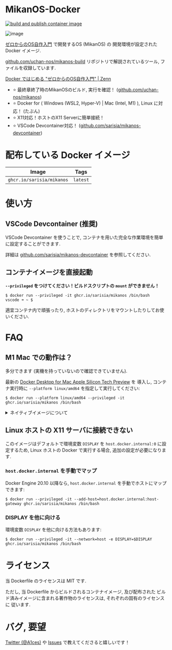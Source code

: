 # MikanOS-Docker

[![build and publish container image](https://github.com/sarisia/mikanos-docker/actions/workflows/publish-image.yml/badge.svg)](https://github.com/sarisia/mikanos-docker/actions/workflows/publish-image.yml)

![image](https://user-images.githubusercontent.com/33576079/112739400-29e73880-8faf-11eb-9f59-acca01470a62.png)

[ゼロからのOS自作入門](https://zero.osdev.jp/) で開発するOS (MikanOS) の
開発環境が設定された Docker イメージ.

[github.com/uchan-nos/mikanos-build](https://github.com/uchan-nos/mikanos-build)
リポジトリで解説されているツール, ファイルを収録しています.

[Docker ではじめる "ゼロからのOS自作入門" | Zenn](https://zenn.dev/sarisia/articles/6b57ea835344b6)

- :star: 最終章終了時のMikanOSのビルド, 実行を確認！ ([github.com/uchan-nos/mikanos](https://github.com/uchan-nos/mikanos))
- :star: Docker for ( Windows (WSL2, Hyper-V) | Mac (Intel, M1) ), Linux に対応！ (たぶん)
- :star: X11対応！ホストのX11 Serverに簡単接続！
- :star: VSCode Devcontainer対応！ ([github.com/sarisia/mikanos-devcontainer](https://github.com/sarisia/mikanos-devcontainer))

# 配布している Docker イメージ

| Image | Tags |
| :---: | :--: |
| `ghcr.io/sarisia/mikanos` | `latest` |

# 使い方

## VSCode Devcontainer (推奨)

VSCode Devcontainer を使うことで,
コンテナを用いた完全な作業環境を簡単に設定することができます.

詳細は [github.com/sarisia/mikanos-devcontainer](https://github.com/sarisia/mikanos-devcontainer)
を参照してください.

## コンテナイメージを直接起動

**`--privileged` をつけてください！ビルドスクリプトの `mount` ができません！**

```
$ docker run --privileged -it ghcr.io/sarisia/mikanos /bin/bash
vscode ➜ ~ $ 
```

適宜コンテナ内で頑張ったり, ホストのディレクトリをマウントしたりしてお使いください.

# FAQ

## M1 Mac での動作は？

多分できます (実機を持っていないので確認できていません).

最新の [Docker Desktop for Mac Apple Silicon Tech Preview](https://docs.docker.com/docker-for-mac/apple-m1/) を
導入し, コンテナ実行時に `--platform linux/amd64` を指定して実行してください:

```
$ docker run --platform linux/amd64 --privileged -it ghcr.io/sarisia/mikanos /bin/bash
```

<details>
<summary>ネイティブイメージについて</summary>

`ghcr.io/sarisia/mikanos:latest` はネイティブの `linux/arm64` イメージも持っていますが,
いくつか問題があり, 推奨されません:

- ベースイメージが異なる

  本来のベースイメージ `mcr.microsoft.com/vscode/devcontainers/base:ubuntu-20.04` が `arm64`
  イメージを提供していないため, 上記イメージの `Dockerfile` をセルフビルドしたイメージ
  `ghcr.io/sarisia/vscode-dev-containers-multilarch:ubuntu-20.04` をベースイメージとしています.
  
- ブートローダのビルドが上手く行かない

  EDK2 を用いた MikanLoaderPkg のビルド時に, `arm64` ホストで `amd64` アーキテクチャのバイナリを
  ビルドするクロスコンパイルが行われますが, 設定が不十分でビルドが通りません. 誰か試して成功した人は
  是非手順をご教示ください.
</details>

## Linux ホストの X11 サーバに接続できない

このイメージはデフォルトで環境変数 `DISPLAY` を `host.docker.internal:0` に設定するため,
Linux ホストの Docker で実行する場合, 追加の設定が必要になります.

### `host.docker.internal` を手動でマップ

Docker Engine 20.10 以降なら, `host.docker.internal` を手動でホストにマップできます:

```
$ docker run --privileged -it --add-host=host.docker.internal:host-gateway ghcr.io/sarisia/mikanos /bin/bash
```

### DISPLAY を他に向ける

環境変数 `DISPLAY` を他に向ける方法もあります:

```
$ docker run --privileged -it --network=host -e DISPLAY=$DISPLAY ghcr.io/sarisia/mikanos /bin/bash
```

# ライセンス

当 Dockerfile のライセンスは MIT です.

ただし, 当 Dockerfile からビルドされるコンテナイメージ, 及び配布された
ビルド済みイメージに含まれる著作物のライセンスは, それぞれの固有のライセンスに
従います.

# バグ, 要望

[Twitter (@A1ces)](https://twitter.com/A1ces) や [Issues](https://github.com/sarisia/mikanos-docker/issues) で教えてくださると嬉しいです！
